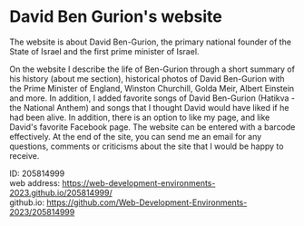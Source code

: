 # David Ben Gurion's website
The website is about David Ben-Gurion, the primary national founder of the State of Israel and the
first prime minister of Israel.


On the website I describe the life of Ben-Gurion through a short summary of his history (about me section), historical photos of David Ben-Gurion with the Prime Minister of England, Winston Churchill, Golda Meir, Albert Einstein and more. In addition, I added favorite songs of David Ben-Gurion (Hatikva - the National Anthem) and songs that I thought David would have liked if he had been alive. In addition, there is an option to like my page, and like David's favorite Facebook page. The website can be entered with a barcode effectively. At the end of the site, you can send me an email for any questions, comments or criticisms about the site that I would be happy to receive.

ID: 205814999<br>
web address: https://web-development-environments-2023.github.io/205814999/<br>
github.io: https://github.com/Web-Development-Environments-2023/205814999

